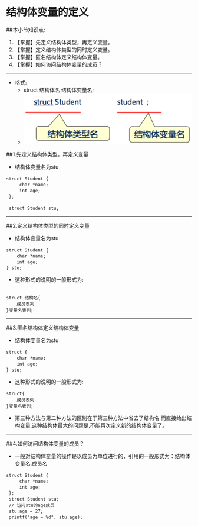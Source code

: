 # 结构体变量的定义
##本小节知识点:
1. 【掌握】先定义结构体类型，再定义变量。
2. 【掌握】定义结构体类型的同时定义变量。
3. 【掌握】匿名结构体定义结构体变量。
4. 【掌握】如何访问结构体变量的成员？
---

- 格式:
    + struct 结构体名 结构体变量名;
    + ![](./images/Snip20150521_3.png)

##1.先定义结构体类型，再定义变量
- 结构体变量名为stu

```
struct Student {
     char *name;
     int age;
 };

 struct Student stu;

```
---

##2.定义结构体类型的同时定义变量
- 结构体变量名为stu

```
struct Student {
    char *name;
    int age;
} stu;

```

- 这种形式的说明的一般形式为:

```

struct 结构名{
    成员表列
}变量名表列;

```
---


##3.匿名结构体定义结构体变量
- 结构体变量名为stu

```
struct {
    char *name;
    int age;
} stu;

```
- 这种形式的说明的一般形式为:

```
struct{
    成员表列
}变量名表列;

```

- 第三种方法与第二种方法的区别在于第三种方法中省去了结构名,而直接给出结构变量,这种结构体最大的问题是,不能再次定义新的结构体变量了。

---

##4.如何访问结构体变量的成员？
- 一般对结构体变量的操作是以成员为单位进行的，引用的一般形式为：结构体变量名.成员名

```
struct Student {
     char *name;
     int age;
 };
 struct Student stu;
 // 访问stu的age成员
 stu.age = 27;
 printf("age = %d", stu.age);
```
